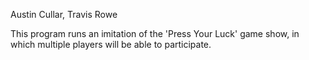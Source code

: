 Austin Cullar, Travis Rowe

This program runs an imitation of the 'Press Your Luck' game show, in which
multiple players will be able to participate. 
